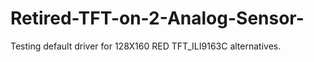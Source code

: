 # Retired-TFT-on-2-Analog-Sensor-
Testing default driver for 128X160 RED TFT_ILI9163C alternatives.


